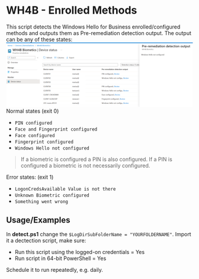 # WH4B - Enrolled Methods

This script detects the Windows Hello for Business enrolled/configured methods and outputs them as Pre-remediation detection output.
The output can be any of these states:
![WH4B Configured Methods](../../_res/wh4b_configured_methods.png)
Normal states (exit 0)

- `PIN configured`
- `Face and Fingerprint configured`
- `Face configured`
- `Fingerprint configured`
- `Windows Hello not configured`

>If a biometric is configured a PIN is also configured. If a PIN is configured a biometric is not necessarily configured.

Error states: (exit 1)

- `LogonCredsAvailable Value is not there`
- `Unknown Biometric configured`
- `Something went wrong`

## Usage/Examples

In **detect.ps1** change the ```$LogDirSubFolderName = "YOURFOLDERNAME"```. Import it a dectection script, make sure:

- Run this script using the logged-on credentials = Yes
- Run script in 64-bit PowerShell = Yes

Schedule it to run repeatedly, e.g. daily.
